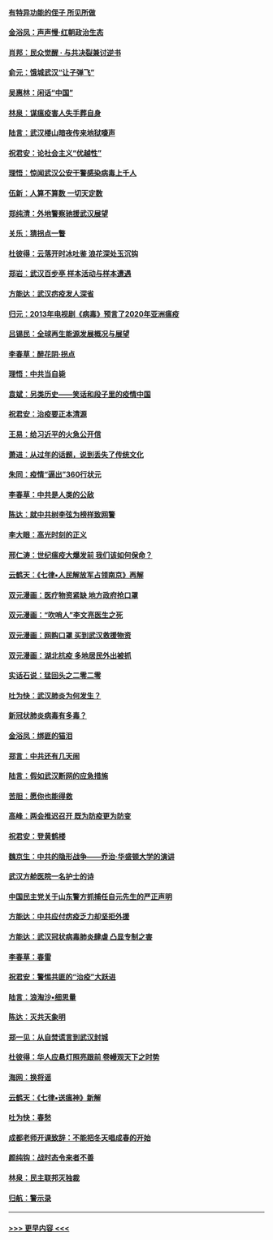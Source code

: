 #### [有特异功能的侄子 所见所做](../pages/nsc993/n11901154.md?t=02281831) 
#### [金浴凤：声声慢‧红朝政治生态](../pages/nsc993/n11899553.md?t=02281831) 
#### [肖邦：民众觉醒 · 与共决裂兼讨逆书](../pages/nsc993/n11898435.md?t=02281831) 
#### [俞元：饿城武汉“让子弹飞”](../pages/nsc993/n11898344.md?t=02281831) 
#### [吴惠林：闲话“中国”](../pages/nsc993/n11898182.md?t=02281831) 
#### [林泉：谋瘟疫害人失手葬自身](../pages/nsc993/n11897892.md?t=02281831) 
#### [陆言：武汉楼山暗夜传来地狱嚎声](../pages/nsc993/n11897033.md?t=02281831) 
#### [祝君安：论社会主义“优越性”](../pages/nsc993/n11897005.md?t=02281831) 
#### [理悟：惊闻武汉公安干警感染病毒上千人](../pages/nsc993/n11896947.md?t=02281831) 
#### [伍新：人算不算数 一切天定数](../pages/nsc993/n11893372.md?t=02281831) 
#### [郑纯清：外地警察驰援武汉展望](../pages/nsc993/n11893115.md?t=02281831) 
#### [关乐：猜拐点一瞥](../pages/nsc993/n11893020.md?t=02281831) 
#### [杜彼得：云落开时冰吐鉴 浪花深处玉沉钩](../pages/nsc993/n11892107.md?t=02281831) 
#### [郑岩：武汉百步亭 样本活动与样本遭遇](../pages/nsc993/n11892310.md?t=02281831) 
#### [方能达：武汉疠疫发人深省](../pages/nsc993/n11891376.md?t=02281831) 
#### [归元：2013年电视剧《病毒》预言了2020年亚洲瘟疫](../pages/nsc993/n11891126.md?t=02281831) 
#### [吕锡民：全球再生能源发展概况与展望](../pages/nsc993/n11890613.md?t=02281831) 
#### [李春草：醉花阴·拐点](../pages/nsc993/n11890567.md?t=02281831) 
#### [理悟：中共当自毙](../pages/nsc993/n11890559.md?t=02281831) 
#### [袁斌：另类历史——笑话和段子里的疫情中国](../pages/nsc993/n11889243.md?t=02281831) 
#### [祝君安：治疫要正本清源](../pages/nsc993/n11889085.md?t=02281831) 
#### [王易：给习近平的火急公开信](../pages/nsc993/n11888225.md?t=02281831) 
#### [萧进：从过年的话题，说到丢失了传统文化](../pages/nsc993/n11887732.md?t=02281831) 
#### [朱同：疫情“逼出”360行状元](../pages/nsc993/n11887678.md?t=02281831) 
#### [李春草：中共是人类的公敌](../pages/nsc993/n11887656.md?t=02281831) 
#### [陈达：就中共树李弦为榜样致网警](../pages/nsc993/n11887625.md?t=02281831) 
#### [李大眼：高光时刻的正义](../pages/nsc993/n11887585.md?t=02281831) 
#### [邢仁涛：世纪瘟疫大爆发前 我们该如何保命？](../pages/nsc993/n11887535.md?t=02281831) 
#### [云鹤天：《七律▪人民解放军占领南京》再解](../pages/nsc993/n11887524.md?t=02281831) 
#### [双元漫画：医疗物资紧缺 地方政府抢口罩](../pages/nsc993/n11884744.md?t=02281831) 
#### [双元漫画：“吹哨人”李文亮医生之死](../pages/nsc993/n11884705.md?t=02281831) 
#### [双元漫画：网购口罩 买到武汉救援物资](../pages/nsc993/n11884670.md?t=02281831) 
#### [双元漫画：湖北抗疫 多地居民外出被抓](../pages/nsc993/n11884643.md?t=02281831) 
#### [实话石说：猛回头之二零二零](../pages/nsc993/n11883968.md?t=02281831) 
#### [吐为快：武汉肺炎为何发生？](../pages/nsc993/n11882180.md?t=02281831) 
#### [新冠状肺炎病毒有多毒？](../pages/nsc993/n11881790.md?t=02281831) 
#### [金浴凤：绑匪的猫泪](../pages/nsc993/n11880664.md?t=02281831) 
#### [郑言：中共还有几天闹](../pages/nsc993/n11880645.md?t=02281831) 
#### [陆言：假如武汉断网的应急措施](../pages/nsc993/n11880619.md?t=02281831) 
#### [苦胆：愿你也能得救](../pages/nsc993/n11880601.md?t=02281831) 
#### [高峰：两会推迟召开  既为防疫更为防变](../pages/nsc993/n11879977.md?t=02281831) 
#### [祝君安：登黄鹤楼](../pages/nsc993/n11880583.md?t=02281831) 
#### [魏京生：中共的隐形战争——乔治‧华盛顿大学的演讲](../pages/nsc993/n11879765.md?t=02281831) 
#### [武汉方舱医院一名护士的诗](../pages/nsc993/n11878480.md?t=02281831) 
#### [中国民主党关于山东警方抓捕任自元先生的严正声明](../pages/nsc993/n11877506.md?t=02281831) 
#### [方能达：中共应付疠疫乏力却坚拒外援](../pages/nsc993/n11877497.md?t=02281831) 
#### [方能达：武汉冠状病毒肺炎肆虐 凸显专制之害](../pages/nsc993/n11877475.md?t=02281831) 
#### [李春草：春雷](../pages/nsc993/n11876287.md?t=02281831) 
#### [祝君安：警惕共匪的“治疫”大跃进](../pages/nsc993/n11876084.md?t=02281831) 
#### [陆言：浪淘沙•细思量](../pages/nsc993/n11876071.md?t=02281831) 
#### [陈达：灭共天象明](../pages/nsc993/n11876063.md?t=02281831) 
#### [郑一见：从自焚谎言到武汉封城](../pages/nsc993/n11875621.md?t=02281831) 
#### [杜彼得：华人应悬灯照亮跟前 卷幔观天下之时势](../pages/nsc993/n11874822.md?t=02281831) 
#### [海网：换将谣](../pages/nsc993/n11873712.md?t=02281831) 
#### [云鹤天：《七律▪送瘟神》新解](../pages/nsc993/n11873598.md?t=02281831) 
#### [吐为快：春愁](../pages/nsc993/n11872801.md?t=02281831) 
#### [成都老师开课致辞：不能把冬天唱成春的开始](../pages/nsc993/n11872653.md?t=02281831) 
#### [颜纯钩：战时态令来者不善](../pages/nsc993/n11872011.md?t=02281831) 
#### [林泉：民主联邦灭独裁](../pages/nsc993/n11870998.md?t=02281831) 
#### [归航：警示录](../pages/nsc993/n11870963.md?t=02281831) 

----
#### [ >>> 更早内容 <<< ](../indexes/nsc993-earlier.md)
